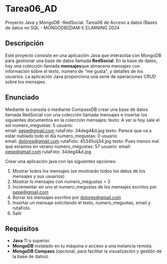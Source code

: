 # Tarea06_AD
Proyecto Java y MongoDB -RedSocial. Tarea06 de Acceso a datos (Bases de datos no SQL - MONGODB)|DAM-E ELARNING 2024

## Descripción

Este proyecto consiste en una aplicación Java que interactúa con MongoDB para gestionar una base de datos llamada **RedSocial**. En la base de datos, hay una colección llamada **mensajes**que almacena mensajes con información sobre el texto, número de "me gusta", y detalles de los usuarios. La aplicación Java proporciona una serie de operaciones CRUD sobre los mensajes.

## Enunciado
Mediante la consola o mediante CompassDB crear una base de datos llamada RedSocial con una colección llamada mensajes e insertar los siguientes documentos en la colección mensajes: 
texto: A ver si hoy sale el sol 
numero_megustas: 5 
usuario:  
       email: pepe@gmail.com 
       rutaFoto: 34deg4&d.jpg 
texto: Parece que va a estar nublado todo el día 
numero_megustas: 0 
usuario:  
     email: dolores@gmail.com 
     rutaFoto: 45345oij34.jpg 
texto: Pues menos mal que estamos en verano 
numero_megustas: 57 
usuario: 
       email: pepe@gmail.com 
       rutaFoto: 34deg4&d.jpg 
       
Crear una aplicación java con las siguientes opciones: 
1. Mostrar todos los mensajes (se mostrarán todos los datos de los mensajes y sus usuarios) 
2. Mostrar lo mensajes con numero_megustas > 3 
3. Incrementar en uno el numero_megustas de los mensajes escritos por pepe@gmail.com 
4. Borrar  los mensajes escritos por dolores@gmail.com 
5. Insertar un mensaje solicitando el texto, numero_megustas, email y rutaFoto 
6. Salir 
## Requisitos

- **Java** 11 o superior.
- **MongoDB** instalado en tu máquina o acceso a una instancia remota.
- **MongoDB Compass** (opcional, para facilitar la visualización y gestión de la base de datos).
  


